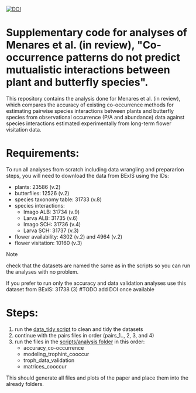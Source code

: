 [![DOI](https://zenodo.org/badge/DOI/10.5281/zenodo.10931679.svg)](https://doi.org/10.5281/zenodo.10931679)

# Supplementary code for analyses of Menares et al. (in review), "Co-occurrence patterns do not predict mutualistic interactions between plant and butterfly species".

This repository contains the analysis done for Menares et al. (in review), which compares the accuracy of existing co-occurrence methods for estimating pairwise species interactions between plants and butterfly species from observational occurrence (P/A and abundance) data against species interactions estimated experimentally from long-term flower visitation data. 

# Requirements: 

To run all analyses from scratch including data wrangling and prepararion steps, you will need to download the data from BExIS using the IDs: 

- plants: 23586 (v.2)
- butterflies: 12526 (v.2)
- species taxonomy table: 31733 (v.8)
- species interactions:
  - Imago ALB: 31734 (v.9)
  - Larva ALB: 31735 (v.6)
  - Imago SCH: 31736 (v.4)
  - Larva SCH: 31737 (v.3)
- flower availability: 4302 (v.2) and 4964 (v.2)
- flower visitation: 10160 (v.3)

> [!NOTE]
> check that the datasets are named the same as in the scripts so you can run the analyses with no problem. 

If you prefer to run only the accuracy and data validation analyses use this dataset from BExIS: 31738 (3) #TODO add DOI once available

# Steps: 
1. run the [data_tidy script](scripts/wrangling/data_tidying.R) to clean and tidy the datasets
2. continue with the pairs files in order (pairs_1.., 2, 3, and 4)
3. run the files in the [scripts/analysis folder](scripts/analysis) in this order:
   - accuracy_co-occurrence
   - modeling_trophint_cooccur
   - troph_data_validation
   - matrices_cooccur

This should generate all files and plots of the paper and place them into the already folders.
